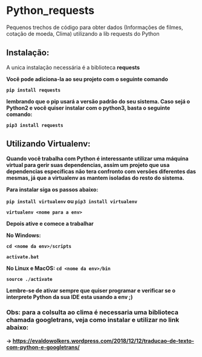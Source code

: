 # Python_requests
Pequenos trechos de código para obter dados (Informações de filmes, cotação de moeda, Clima) utilizando a lib requests do Python

## Instalação:
A unica instalação necessária é a biblioteca <strong>requests<strong>

Você pode adiciona-la ao seu projeto com o seguinte comando

```pip install requests```

lembrando que o pip usará a versão padrão do seu sistema. Caso sejá o Python2 e você quiser instalar com o python3, basta o seguinte comando:

```pip3 install requests```

## Utilizando Virtualenv:

Quando você trabalha com Python é interessante utilizar uma máquina virtual para gerir suas dependencias, assim um projeto que usa dependencias específicas não tera confronto com versões diferentes das mesmas, já que a virtualenv as mantem isoladas do resto do sistema.

Para instalar siga os passos abaixo:

```pip install virtualenv```
ou
```pip3 install virtualenv```

```virtualenv <nome para a env> ```

Depois ative e comece a trabalhar

No Windows:

```cd <nome da env>/scripts```

```activate.bat ```

No Linux e MacOS:
```cd <nome da env>/bin```

```source ./activate```

Lembre-se de ativar sempre que quiser programar e verificar se o interprete Python da sua IDE esta usando a env ;)

### Obs: para a colsulta ao clima é necessaria uma biblioteca chamada googletrans, veja como instalar e utilizar no link abaixo:
-> https://evaldowolkers.wordpress.com/2018/12/12/traducao-de-texto-com-python-e-googletrans/ 

